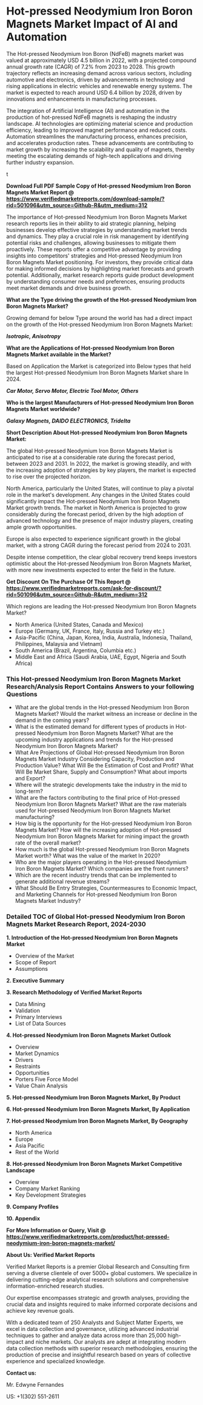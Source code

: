 <meta name="title" content="Global  Hot-pressed Neodymium Iron Boron Magnets Market Impact of AI and Automation"><meta name="description" content="  The Hot-pressed Neodymium Iron Boron (NdFeB) magnets market was valued at approximately USD 4.5 billion in 2022, with a projected compound annual growth rate (CAGR) "><meta name="title" content=" Hot-pressed Neodymium Iron Boron Magnets Market Size, Share, Scope, Trends, Growth, Opportunities, Analysis, Forecast"> <h1>Hot-pressed Neodymium Iron Boron Magnets Market Impact of AI and Automation</h1> <p>The Hot-pressed Neodymium Iron Boron (NdFeB) magnets market was valued at approximately USD 4.5 billion in 2022, with a projected compound annual growth rate (CAGR) of 7.2% from 2023 to 2028. This growth trajectory reflects an increasing demand across various sectors, including automotive and electronics, driven by advancements in technology and rising applications in electric vehicles and renewable energy systems. The market is expected to reach around USD 6.4 billion by 2028, driven by innovations and enhancements in manufacturing processes.</p> <p>The integration of Artificial Intelligence (AI) and automation in the production of hot-pressed NdFeB magnets is reshaping the industry landscape. AI technologies are optimizing material science and production efficiency, leading to improved magnet performance and reduced costs. Automation streamlines the manufacturing process, enhances precision, and accelerates production rates. These advancements are contributing to market growth by increasing the scalability and quality of magnets, thereby meeting the escalating demands of high-tech applications and driving further industry expansion.</p> t</p><p id="" class=""><strong>Download Full PDF Sample Copy of Hot-pressed Neodymium Iron Boron Magnets Market Report @ <a href="https://www.verifiedmarketreports.com/download-sample/?rid=501096&utm_source=Github-R&utm_medium=312" target="_blank">https://www.verifiedmarketreports.com/download-sample/?rid=501096&utm_source=Github-R&utm_medium=312</a></strong></p><p>The importance of&nbsp;Hot-pressed Neodymium Iron Boron Magnets Market research reports lies in their ability to aid strategic planning, helping businesses develop effective strategies by understanding market trends and dynamics. They play a crucial role in risk management by identifying potential risks and challenges, allowing businesses to mitigate them proactively. These reports offer a competitive advantage by providing insights into competitors' strategies and Hot-pressed Neodymium Iron Boron Magnets Market positioning. For investors, they provide critical data for making informed decisions by highlighting market forecasts and growth potential. Additionally, market research reports guide product development by understanding consumer needs and preferences, ensuring products meet market demands and drive business growth.</p><p><strong>What are the&nbsp;Type driving the growth of the Hot-pressed Neodymium Iron Boron Magnets Market?</strong></p><p id="" class="">Growing demand for below Type around the world has had a direct impact on the growth of the Hot-pressed Neodymium Iron Boron Magnets Market:</p><em><strong>Isotropic, Anisotropy</strong></em></p><strong>What are the&nbsp;Applications&nbsp;of Hot-pressed Neodymium Iron Boron Magnets Market available in the Market?</strong></p><p id="" class="">Based on Application the Market is categorized into Below types that held the largest Hot-pressed Neodymium Iron Boron Magnets Market share In 2024.</p><em><strong>Car Motor, Servo Motor, Electric Tool Motor, Others</strong></em></p><strong>Who is the largest Manufacturers of Hot-pressed Neodymium Iron Boron Magnets Market worldwide?</strong></p><p><em><strong>Galaxy Magnets, DAIDO ELECTRONICS, Tridelta</strong></em></p><p id="" class=""><strong>Short Description About Hot-pressed Neodymium Iron Boron Magnets Market:</strong></p><p>The global Hot-pressed Neodymium Iron Boron Magnets Market is anticipated to rise at a considerable rate during the forecast period, between 2023 and 2031. In 2022, the market is growing steadily, and with the increasing adoption of strategies by key players, the market is expected to rise over the projected horizon.</p><p>North America, particularly the United States, will continue to play a pivotal role in the market's development. Any changes in the United States could significantly impact the Hot-pressed Neodymium Iron Boron Magnets Market growth trends. The market in North America is projected to grow considerably during the forecast period, driven by the high adoption of advanced technology and the presence of major industry players, creating ample growth opportunities.</p><p>Europe is also expected to experience significant growth in the global market, with a strong CAGR during the forecast period from 2024 to 2031.</p><p>Despite intense competition, the clear global recovery trend keeps investors optimistic about the Hot-pressed Neodymium Iron Boron Magnets Market, with more new investments expected to enter the field in the future.</p><p id="" class=""><strong>Get Discount On The Purchase Of This Report @ <a href="https://www.verifiedmarketreports.com/ask-for-discount/?rid=501096&utm_source=Github-R&utm_medium=312" target="_blank">https://www.verifiedmarketreports.com/ask-for-discount/?rid=501096&utm_source=Github-R&utm_medium=312</a></strong></p>Which regions are leading the Hot-pressed Neodymium Iron Boron Magnets Market?</p><ul><li>North America (United States, Canada and Mexico)</li><li>Europe (Germany, UK, France, Italy, Russia and Turkey etc.)</li><li>Asia-Pacific (China, Japan, Korea, India, Australia, Indonesia, Thailand, Philippines, Malaysia and Vietnam)</li><li>South America (Brazil, Argentina, Columbia etc.)</li><li>Middle East and Africa (Saudi Arabia, UAE, Egypt, Nigeria and South Africa)</li></ul><h3 id="" class="">This Hot-pressed Neodymium Iron Boron Magnets Market Research/Analysis Report Contains Answers to your following Questions</h3><ul><li>What are the global trends in the Hot-pressed Neodymium Iron Boron Magnets Market? Would the market witness an increase or decline in the demand in the coming years?</li><li>What is the estimated demand for different types of products in Hot-pressed Neodymium Iron Boron Magnets Market? What are the upcoming industry applications and trends for the Hot-pressed Neodymium Iron Boron Magnets Market?</li><li>What Are Projections of Global Hot-pressed Neodymium Iron Boron Magnets Market Industry Considering Capacity, Production and Production Value? What Will Be the Estimation of Cost and Profit? What Will Be Market Share, Supply and Consumption? What about imports and Export?</li><li>Where will the strategic developments take the industry in the mid to long-term?</li><li>What are the factors contributing to the final price of Hot-pressed Neodymium Iron Boron Magnets Market? What are the raw materials used for Hot-pressed Neodymium Iron Boron Magnets Market manufacturing?</li><li>How big is the opportunity for the Hot-pressed Neodymium Iron Boron Magnets Market? How will the increasing adoption of Hot-pressed Neodymium Iron Boron Magnets Market for mining impact the growth rate of the overall market?</li><li>How much is the global Hot-pressed Neodymium Iron Boron Magnets Market worth? What was the value of the market In 2020?</li><li>Who are the major players operating in the Hot-pressed Neodymium Iron Boron Magnets Market? Which companies are the front runners?</li><li>Which are the recent industry trends that can be implemented to generate additional revenue streams?</li><li>What Should Be Entry Strategies, Countermeasures to Economic Impact, and Marketing Channels for Hot-pressed Neodymium Iron Boron Magnets Market Industry?</li></ul><h3 id="" class="">Detailed TOC of Global Hot-pressed Neodymium Iron Boron Magnets Market Research Report, 2024-2030</h3><p id="" class=""><strong>1. Introduction of the Hot-pressed Neodymium Iron Boron Magnets Market</strong></p><ul><li>Overview of the Market</li><li>Scope of Report</li><li>Assumptions</li></ul><p id="" class=""><strong>2. Executive Summary</strong></p><p id="" class=""><strong>3. Research Methodology of Verified Market Reports</strong></p><ul><li>Data Mining</li><li>Validation</li><li>Primary Interviews</li><li>List of Data Sources</li></ul><p id="" class=""><strong>4. Hot-pressed Neodymium Iron Boron Magnets Market Outlook</strong></p><ul><li>Overview</li><li>Market Dynamics</li><li>Drivers</li><li>Restraints</li><li>Opportunities</li><li>Porters Five Force Model</li><li>Value Chain Analysis</li></ul><p id="" class=""><strong>5. Hot-pressed Neodymium Iron Boron Magnets Market, By Product</strong></p><p id="" class=""><strong>6. Hot-pressed Neodymium Iron Boron Magnets Market, By Application</strong></p><p id="" class=""><strong>7. Hot-pressed Neodymium Iron Boron Magnets Market, By Geography</strong></p><ul><li>North America</li><li>Europe</li><li>Asia Pacific</li><li>Rest of the World</li></ul><p id="" class=""><strong>8. Hot-pressed Neodymium Iron Boron Magnets Market Competitive Landscape</strong></p><ul><li>Overview</li><li>Company Market Ranking</li><li>Key Development Strategies</li></ul><p id="" class=""><strong>9. Company Profiles</strong></p><p id="" class=""><strong>10. Appendix</strong></p><p id="" class=""><strong>For More Information or Query, Visit @ <a href="https://www.verifiedmarketreports.com/product/hot-pressed-neodymium-iron-boron-magnets-market/" target="_blank">https://www.verifiedmarketreports.com/product/hot-pressed-neodymium-iron-boron-magnets-market/</a></strong></p><p id="" class=""><strong>About Us: Verified Market Reports</strong></p><p id="" class="">Verified Market Reports is a premier Global Research and Consulting firm serving a diverse clientele of over 5000+ global customers. We specialize in delivering cutting-edge analytical research solutions and comprehensive information-enriched research studies.</p><p id="" class="">Our expertise encompasses strategic and growth analyses, providing the crucial data and insights required to make informed corporate decisions and achieve key revenue goals.</p><p id="" class="">With a dedicated team of 250 Analysts and Subject Matter Experts, we excel in data collection and governance, utilizing advanced industrial techniques to gather and analyze data across more than 25,000 high-impact and niche markets. Our analysts are adept at integrating modern data collection methods with superior research methodologies, ensuring the production of precise and insightful research based on years of collective experience and specialized knowledge.</p><p id="" class=""><strong>Contact us:</strong></p><p id="" class="">Mr. Edwyne Fernandes</p><p id="" class="">US: +1(302) 551-2611</p>